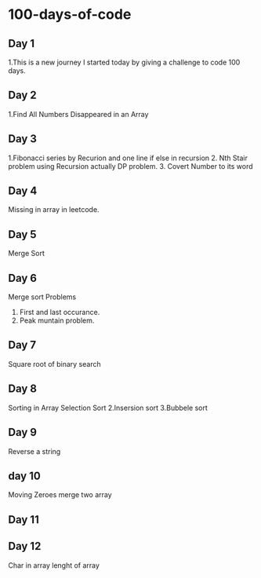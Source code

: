 # 100-days-of-code

## Day 1
1.This is a new journey I started today by giving a challenge to code 100 days.


## Day 2
1.Find All Numbers Disappeared in an Array


## Day 3 
1.Fibonacci series by Recurion and one line if else in recursion
2. Nth Stair problem using Recursion actually DP problem.
3. Covert Number to its word

## Day 4
Missing in array in leetcode.

## Day 5
Merge Sort 

## Day 6
Merge sort Problems
1. First and last occurance.
2. Peak muntain problem.

## Day 7 
Square root of binary search

## Day 8
Sorting in Array
Selection Sort
2.Insersion sort
3.Bubbele sort

## Day 9

Reverse a string

## day 10 
Moving Zeroes 
merge two array

## Day 11

## Day 12 
Char in array 
lenght of array


